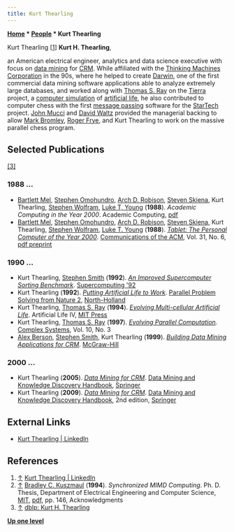 ```yaml
---
title: Kurt Thearling
---
```

**[Home](Home "Home") \* [People](People "People") \* Kurt Thearling**



 [](https://www.linkedin.com/in/kurtthearling/) Kurt Thearling <a id="cite-note-1" href="#cite-ref-1">[1]</a> 
**Kurt H. Thearling**,  

an American electrical engineer, analytics and data science executive with focus on [data mining](https://en.wikipedia.org/wiki/Data_mining) for [CRM](https://en.wikipedia.org/wiki/Customer_relationship_management). While affiliated with the [Thinking Machines Corporation](https://en.wikipedia.org/wiki/Thinking_Machines_Corporation) in the 90s, where he helped to create [Darwin](https://en.wikipedia.org/wiki/Oracle_Data_Mining#History), one of the first commercial data mining software applications able to analyze extremely large databases, and worked along with [Thomas S. Ray](https://en.wikipedia.org/wiki/Thomas_S._Ray) on the [Tierra](https://en.wikipedia.org/wiki/Tierra_%28computer_simulation%29) project, a [computer simulation](https://en.wikipedia.org/wiki/Computer_simulation) of [artificial life](https://en.wikipedia.org/wiki/Artificial_life), he also contributed to computer chess with the first [message passing](https://en.wikipedia.org/wiki/Message_Passing_Interface) software for the [StarTech](StarTech "StarTech") project. [John Mucci](index.php?title=John_Mucci&action=edit&redlink=1 "John Mucci (page does not exist)") and [David Waltz](David_Waltz "David Waltz") provided the managerial backing to allow [Mark Bromley](Mark_Bromley "Mark Bromley"), [Roger Frye](Roger_Frye "Roger Frye"), and Kurt Thearling to work on the massive parallel chess program.



## Selected Publications


<a id="cite-note-3" href="#cite-ref-3">[3]</a>



### 1988 ...


* [Bartlett Mel](http://www.scholarpedia.org/article/User:Bartlett_W._Mel), [Stephen Omohundro](Mathematician#SOmohundro "Mathematician"), [Arch D. Robison](index.php?title=Arch_D._Robison&action=edit&redlink=1 "Arch D. Robison (page does not exist)"), [Steven Skiena](Steven_Skiena "Steven Skiena"), Kurt Thearling, [Stephen Wolfram](Mathematician#SWolfram "Mathematician"), [Luke T, Young](https://genealogy.math.ndsu.nodak.edu/id.php?id=41147) (**1988**). *Academic Computing in the Year 2000*. Academic Computing, [pdf](https://www.stephenwolfram.com/publications/academic/academic-computing-year-2000.pdf)
* [Bartlett Mel](http://www.scholarpedia.org/article/User:Bartlett_W._Mel), [Stephen Omohundro](Mathematician#SOmohundro "Mathematician"), [Arch D. Robison](index.php?title=Arch_D._Robison&action=edit&redlink=1 "Arch D. Robison (page does not exist)"), [Steven Skiena](Steven_Skiena "Steven Skiena"), Kurt Thearling, [Stephen Wolfram](Mathematician#SWolfram "Mathematician"), [Luke T. Young](https://genealogy.math.ndsu.nodak.edu/id.php?id=41147) (**1988**). *[Tablet: The Personal Computer of the Year 2000](https://dl.acm.org/citation.cfm?id=62959.62960)*. [Communications of the ACM](ACM#Communications "ACM"), Vol. 31, No. 6, [pdf preprint](https://ntrs.nasa.gov/archive/nasa/casi.ntrs.nasa.gov/19880008883.pdf)


### 1990 ...


* Kurt Thearling, [Stephen Smith](http://dl.acm.org/author_page.cfm?id=81100076964&coll=DL&dl=ACM&trk=0&cfid=67060398&cftoken=10301984) (**1992**). *[An Improved Supercomputer Sorting Benchmark](https://www.computer.org/csdl/proceedings/sc/1992/2630/00/00236714.pdf)*. [Supercomputing '92](https://www.computer.org/csdl/proceedings/sc/1992/2630/00/index.html)
* Kurt Thearling (**1992**). *[Putting Artificial Life to Work](https://www.semanticscholar.org/paper/Putting-Artificial-Life-to-Work-Thearling/57c72a9dd13cf212c3084ed95cde2798ceea6824)*. [Parallel Problem Solving from Nature 2](https://dl.acm.org/citation.cfm?id=573321), [North-Holland](https://en.wikipedia.org/wiki/Elsevier)
* Kurt Thearling, [Thomas S. Ray](https://en.wikipedia.org/wiki/Thomas_S._Ray) (**1994**). *[Evolving Multi-cellular Artificial Life](http://life.ou.edu/pubs/alife4/)*. Artificial Life IV, [MIT Press](https://en.wikipedia.org/wiki/MIT_Press)
* Kurt Thearling, [Thomas S. Ray](https://en.wikipedia.org/wiki/Thomas_S._Ray) (**1997**). *[Evolving Parallel Computation](http://life.ou.edu/pubs/ComplexSystems/)*. [Complex Systems](https://en.wikipedia.org/wiki/Complex_Systems_%28journal%29), Vol. 10, No. 3
* [Alex Berson](https://www.amazon.com/Alex-Berson/e/B001H6O95I/ref=ntt_athr_dp_pel_1), [Stephen Smith](https://dl.acm.org/author_page.cfm?id=81100076964&coll=DL&dl=ACM&trk=0), Kurt Thearling (**1999**). *[Building Data Mining Applications for CRM](https://dl.acm.org/citation.cfm?id=555454)*. [McGraw-Hill](https://en.wikipedia.org/wiki/McGraw-Hill)


### 2000 ...


* Kurt Thearling (**2005**). *[Data Mining for CRM](https://link.springer.com/chapter/10.1007/0-387-25465-X_60)*. [Data Mining and Knowledge Discovery Handbook](https://link.springer.com/book/10.1007/b107408), [Springer](https://en.wikipedia.org/wiki/Springer_Science%2BBusiness_Media)
* Kurt Thearling (**2009**). *[Data Mining for CRM](https://link.springer.com/chapter/10.1007/978-0-387-09823-4_62)*. [Data Mining and Knowledge Discovery Handbook](https://link.springer.com/book/10.1007/978-0-387-09823-4), 2nd edition, [Springer](https://en.wikipedia.org/wiki/Springer_Science%2BBusiness_Media)


## External Links


* [Kurt Thearling | LinkedIn](https://www.linkedin.com/in/kurtthearling/)


## References


1. <a id="cite-ref-1" href="#cite-note-1">↑</a> [Kurt Thearling | LinkedIn](https://www.linkedin.com/in/kurtthearling/)
2. <a id="cite-ref-2" href="#cite-note-2">↑</a> [Bradley C. Kuszmaul](Bradley_Kuszmaul "Bradley Kuszmaul") (**1994**). *Synchronized MIMD Computing*. Ph. D. Thesis, Department of Electrical Engineering and Computer Science, [MIT](Massachusetts_Institute_of_Technology "Massachusetts Institute of Technology"), [pdf](http://supertech.csail.mit.edu/papers/thesis-kuszmaul.pdf), pp. 146, Acknowledgments
3. <a id="cite-ref-3" href="#cite-note-3">↑</a> [dblp: Kurt H. Thearling](https://dblp.uni-trier.de/pers/hd/t/Thearling:Kurt_H=)

**[Up one level](People "People")**







 
